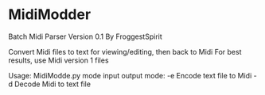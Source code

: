 # MidiModder
Batch Midi Parser
Version 0.1
By FroggestSpirit

Convert Midi files to text for viewing/editing, then back to Midi
For best results, use Midi version 1 files

Usage: MidiModde.py mode input output
mode: -e  Encode text file to Midi
      -d  Decode Midi to text file
